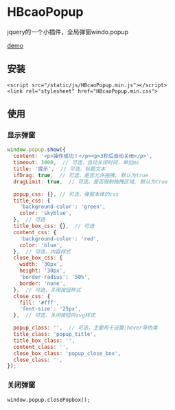 # HBcaoPopup

jquery的一个小插件，全局弹窗windo.popup

[demo](https://demo.hbcao.top/HBcaoPopup/example.html)

## 安装

```
<script src="/static/js/HBcaoPopup.min.js"></script>
<link rel="stylesheet" href="HBcaoPopup.min.css">
```

## 使用

### 显示弹窗

```javascript
window.popup.show({
  content: '<p>操作成功！</p><p>3秒后自动关闭</p>',
  timeout: 3000,  // 可选，自动关闭时间，单位ms
  title: '提示',  // 可选，标题文本
  ifDrag: true,  // 可选，是否允许拖拽, 默认为true
  dragLimit: true,  // 可选，是否限制拖拽区域, 默认为true

  popup_css: {}, // 可选，弹窗本体的css
  title_css: {
    'background-color': 'green',
    color: 'skyblue',
  },  // 可选
  title_box_css: {},  // 可选
  content_css: {
    'background-color': 'red',
    color: 'blue',
  },  // 可选，内容样式
  close_box_css: {
    width: '30px',
    height: '30px',
    'border-radius': '50%',
    border: 'none',
  },  // 可选，关闭按钮样式
  close_css: {
    fill: '#fff',
    'font-size': '25px',
  },  // 可选，关闭按钮内svg样式

  popup_class: '',  // 可选，主要用于设置:hover等伪类
  title_class: 'popup_title',
  title_box_class: '',
  content_class: '',
  close_box_class: 'popup_close_box',
  close_class: '',
});
```

### 关闭弹窗

```
window.popup.closePopbox();
```

